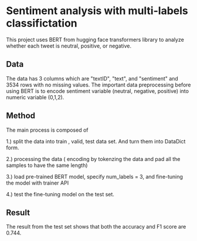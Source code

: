 # Sentiment analysis with multi-labels classifictation
This project uses BERT from hugging face transformers library to analyze whether each tweet is neutral, positive, or negative.

## Data
The data has 3 columns which are "textID", "text", and "sentiment" and 3534 rows with no missing values. The important data preprocessing before using BERT is to encode sentiment variable (neutral, negative, positive) into numeric variable (0,1,2).

## Method
The main process is composed of 

1.) split the data into train , valid, test data set. And turn them into DataDict form. 

2.) processing the data ( encoding by tokenzing the data and pad all the samples to have the same length) 

3.) load pre-trained BERT model, specify num_labels = 3, and fine-tuning the model with trainer API

4.) test the fine-tuning model on the test set. 

## Result
The result from the test set shows that both the accuracy and F1 score are 0.744.

